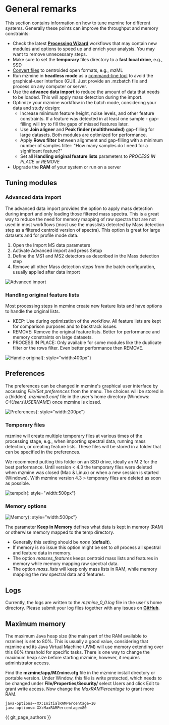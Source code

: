
# General remarks
This section contains information on how to tune mzmine for different systems. Generally these points can improve the throughput and memory constraints:

- Check the latest [**Processing Wizard**](wizard.md) workflows that may contain new modules and options to speed up and enrich your analysis. You may want to remove unnecessary steps. 
- Make sure to set the **temporary** files directory to a **fast local drive**, e.g., SSD
- [Convert files](data_conversion.md) to centroided open formats, e.g., mzML 
- Run mzmine in **headless mode** as a [command-line tool](commandline_tool.md) to avoid the graphical-user interface (GUI). Just provide an .mzbatch file and process on any computer or server.
- Use the **advance data import** to reduce the amount of data that needs to be loaded. This will apply mass detection during the import.
- Optimize your mzmine workflow in the batch mode, considering your data and study design:
    - Increase minimum feature height, noise levels, and other feature constraints. If a feature was detected in at least one sample - gap-filling will try to fill the gaps of missed features later.
    - Use **Join aligner** and **Peak finder (multithreaded)** gap-filling for large datasets. Both modules are optimized for performance.
    - Apply **Rows filter** between alignment and gap-filling with a minimum number of samples filter: "How many samples do I need for a significant feature?"
    - Set all **Handling original feature lists** parameters to *PROCESS IN PLACE* or *REMOVE*
- Upgrade the **RAM** of your system or run on a server

## Tuning modules

### Advanced data import
The advanced data import provides the option to apply mass detection during import and only 
loading those filtered mass spectra. This is a great way to reduce the need for memory 
mapping of raw spectra that are not used in most workflows (most use the masslists detected 
by Mass detection step as a filtered centroid version of spectra).
This option is great for large datasets and for profile mode data. 

1. Open the Import MS data parameters
2. Activate Advanced import and press Setup
3. Define the MS1 and MS2 detectors as described in the Mass detection step
4. Remove all other Mass detection steps from the batch configuration, usually applied after data import

![Advanced import](img/advanced_import.png)

### Handling original feature lists
Most processing steps in mzmine create new feature lists and have options to handle the original lists. 
- KEEP: Use during optimization of the workflow. All feature lists are kept for comparison purposes and to backtrack issues.
- REMOVE: Remove the original feature lists. Better for performance and memory constraints on large datasets.
- PROCESS IN PLACE: Only available for some modules like the duplicate filter or the rows filter. Even better performance then REMOVE. 

![Handle original](img/handle_original.png){: style="width:400px"}


## Preferences

The preferences can be changed in mzmine's graphical user interface by accessing _File/Set
preferences_ from the menu. The choices will be stored in a (hidden) _.mzmine3.conf_ file in the
user's home directory (Windows: _C:\Users\USERNAME_) once mzmine is closed.

![Preferences](img/menu_pref.png){: style="width:200px"}

### Temporary files

mzmine will create multiple temporary files at various times of the processing stage, e.g., when
importing spectral data, running mass detection, or creating feature lists. These files will be
stored in a folder that can be specified in the preferences.

We recommend putting this folder on an SSD drive, ideally an M.2 for the best performance. Until version < 4.3 the
temporary files were deleted when mzmine was closed (Mac & Linux) or when a new session is
started (Windows). With mzmine version 4.3 > temporary files are deleted as soon as possible.

![tempdir](img/performance_param.png){: style="width:500px"}

### Memory options

![Memory](img/performance_memory.png){: style="width:500px"}

The parameter **Keep in Memory** defines what data is kept in memory (RAM) or otherwise memory
mapped to the temp directory.

- Generally this setting should be _none_ (**default**).
- If memory is no issue this option might be set to _all_
  process all spectral and feature data in memory.
- The option _masses_features_ keeps centroid mass lists and features in memory while memory mapping
  raw spectral data.
- The option _mass_lists_ will keep only mass lists in RAM, while memory mapping the raw spectral
  data and features.

## Logs

Currently, the logs are written to the _mzmine_0_0.log_ file in the user's home directory. Please
submit your log files together with any issues
on **[GitHub](https://github.com/mzmine/mzmine3/issues)**.

## Maximum memory
The maximum Java heap size (the main part of the RAM available to mzmine) is set to 80%. This is usually a good value, considering that mzmine and its Java Virtual Machine (JVM) will use memory extending over this 80% threshold for specific tasks. There is one way to change the maximum heap size before starting mzmine, however, it requires administrator access.

Find the **mzmine/app/MZmine.cfg** file in the mzmine install directory or portable version. Under Window, this file is write protected, which needs to be changed under **File/Properties/Security/** select Users and click Edit to grant write access. Now change the _MaxRAMPercentage_ to grant more RAM.
```
java-options=-XX:InitialRAMPercentage=10
java-options=-XX:MaxRAMPercentage=80
```

{{ git_page_authors }}

